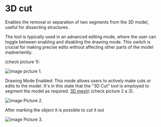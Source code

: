 # 3D cut

Enables the removal or separation of two segments from the 3D model, useful for dissecting structures. 

The tool is typically used in an advanced editing mode, where the user can toggle between enabling and disabling the drawing mode. This switch is crucial for making precise edits without affecting other parts of the model inadvertently.

 (check picture 1):

![image](https://github.com/Medannot/web-platform-annotator-help/assets/8589235/21d20fc3-67f4-4f2f-a2ae-a65df77171e5)
picture 1.

Drawing Mode Enabled: This mode allows users to actively make cuts or edits to the model. It's in this state that the "3D Cut" tool is employed to segment the model as required. [3D mesh](https://en.wikipedia.org/wiki/Polygon_mesh "What is mesh")) (check picture 2 a 3).

![image](https://github.com/Medannot/web-platform-annotator-help/assets/8589235/05cad46d-8f82-4ea7-b21b-9208250630b4)
Picture 2.

After marking the object it is possible to cut it out 

![image](https://github.com/Medannot/web-platform-annotator-help/assets/8589235/48f140ac-97db-4427-9927-489bea336881)
Picture 3.




